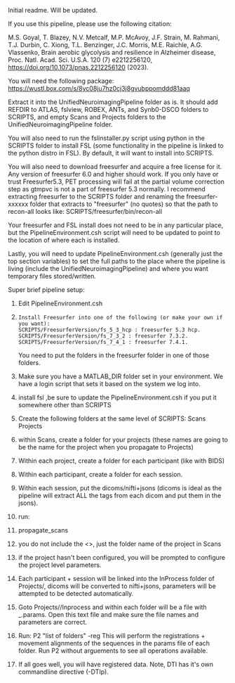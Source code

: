 Initial readme. Will be updated.

If you use this pipeline, please use the following citation:

M.S. Goyal, T. Blazey, N.V. Metcalf, M.P. McAvoy, J.F. Strain, M. Rahmani, T.J. Durbin, C. Xiong, T.L. Benzinger, J.C. Morris, M.E. Raichle, A.G. Vlassenko, Brain aerobic glycolysis and resilience in Alzheimer disease, Proc. Natl. Acad. Sci. U.S.A.
120 (7) e2212256120,
https://doi.org/10.1073/pnas.2212256120 (2023).


You will need the following package:
https://wustl.box.com/s/8yc08ju7hz0cj3j8gvubppomddd81aaq

Extract it into the UnifiedNeuroimagingPipeline folder as is. It should add REFDIR to ATLAS, fslview, ROBEX, ANTs, and Synb0-DSCO folders to SCRIPTS, and empty Scans and Projects folders to the UnifiedNeuroimagingPipeline folder.

You will also need to run the fslinstaller.py script using python in the SCRIPTS folder to install FSL (some functionality in the pipeline is linked to the python distro in FSL). By default, it will want to install into SCRIPTS.

You will also need to download freesurfer and acquire a free license for it. Any version of freesurfer 6.0 and higher should work. If you only have or trust Freesurfer5.3, PET processing will fail at the partial volume correction step as gtmpvc is not a part of freesurfer 5.3 normally. I recommend extracting freesurfer to the SCRIPTS folder and renaming the freesurfer-xxxxxx folder that extracts to "freesurfer" (no quotes) so that the path to recon-all looks like: SCRIPTS/freesurfer/bin/recon-all

Your freesurfer and FSL install does not need to be in any particular place, but the PipelineEnvironment.csh script will need to be updated to point to the location of where each is installed. 

Lastly, you will need to update PipelineEnvironment.csh (generally just the top section variables) to set the full paths to the place where the pipeline is living (include the UnifiedNeuroimagingPipeline) and where you want temporary files stored/written.

Super brief pipeline setup:

1) Edit PipelineEnvironment.csh
2)     Install Freesurfer into one of the following (or make your own if you want):
       SCRIPTS/FreesurferVersion/fs_5_3_hcp : freesurfer 5.3 hcp.
       SCRIPTS/FreesurferVersion/fs_7_3_2 : freesurfer 7.3.2.
       SCRIPTS/FreesurferVersion/fs_7_4_1 : freesurfer 7.4.1.

    You need to put the folders in the freesurfer folder in one of those folders.
3)    Make sure you have a MATLAB_DIR folder set in your environment. We have a login script that sets it based on the system we log into.
4)    install fsl ,be sure to update the PipelineEnvironment.csh if you put it somewhere other than SCRIPTS
5) Create the following folders at the same level of SCRIPTS:
    Scans
    Projects

6) within Scans, create a folder for your projects (these names are going to be the name for the project when you propagate to Projects)
7) Within each project, create a folder for each participant (like with BIDS)
8) Within each participant, create a folder for each session.
9) Within each session, put the dicoms/nifti+jsons (dicoms is ideal as the pipeline will extract ALL the tags from each dicom and put them in the jsons).
10) run:
11)   propagate_scans <project name>
12)    you do not include the <>, just the folder name of the project in Scans
13) if the project hasn't been configured, you will be prompted to configure the project level parameters.
14) Each participant + session will be linked into the InProcess folder of Projects/<project name>, dicoms will be converted to nifti+jsons, parameters will be attempted to be detected automatically.
15) Goto Projects/<project name>/Inprocess and within each folder will be a file with <participant name>_<session ID>.params. Open this text file and make sure the file names and parameters are correct.
16) Run:
      P2 "list of folders" -reg
      This will perform the registrations + movement alignments of the sequences in the params file of each folder. Run P2 without arguements to see all operations available.
17) If all goes well, you will have registered data. Note, DTI has it's own commandline directive (-DTIp).
